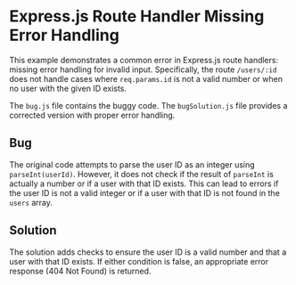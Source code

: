 # Express.js Route Handler Missing Error Handling

This example demonstrates a common error in Express.js route handlers: missing error handling for invalid input.  Specifically, the route `/users/:id` does not handle cases where `req.params.id` is not a valid number or when no user with the given ID exists.

The `bug.js` file contains the buggy code.  The `bugSolution.js` file provides a corrected version with proper error handling.

## Bug

The original code attempts to parse the user ID as an integer using `parseInt(userId)`.  However, it does not check if the result of `parseInt` is actually a number or if a user with that ID exists.  This can lead to errors if the user ID is not a valid integer or if a user with that ID is not found in the `users` array.

## Solution

The solution adds checks to ensure the user ID is a valid number and that a user with that ID exists.  If either condition is false, an appropriate error response (404 Not Found) is returned.